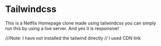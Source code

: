 # Tailwindcss
This is a Netflix Homepage clone made using tailwindcss 
you can simply run this by using a live server.
And yes it is responsive!

///Note: I have not installed the tailwind directly // I used CDN link
